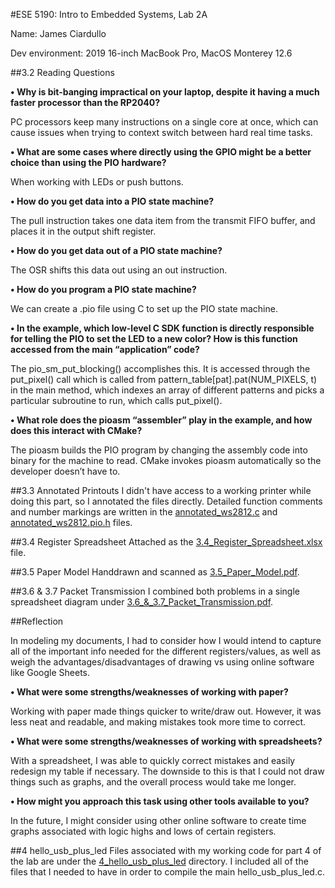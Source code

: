 #ESE 5190: Intro to Embedded Systems, Lab 2A

Name: James Ciardullo

Dev environment: 2019 16-inch MacBook Pro, MacOS Monterey 12.6

##3.2 Reading Questions

**• Why is bit-banging impractical on your laptop, despite it having a
much faster processor than the RP2040?**

PC processors keep many instructions on a single core at once, which can cause issues when trying to context switch between hard real time tasks.

**• What are some cases where directly using the GPIO might be a
better choice than using the PIO hardware?**

When working with LEDs or push buttons.

**• How do you get data into a PIO state machine?**

The pull instruction takes one data item from the transmit FIFO buffer, and places it in the output shift register.

**• How do you get data out of a PIO state machine?**

The OSR shifts this data out using an out instruction.

**• How do you program a PIO state machine?**

We can create a .pio file using C to set up the PIO state machine.

**• In the example, which low-level C SDK function is directly
responsible for telling the PIO to set the LED to a new color? How
is this function accessed from the main “application” code?**

The pio\_sm\_put\_blocking() accomplishes this. It is accessed through the put\_pixel() call which is called from pattern\_table[pat].pat(NUM\_PIXELS, t) in the main method, which indexes an array of different patterns and picks a particular subroutine to run, which calls put\_pixel().

**• What role does the pioasm “assembler” play in the example, and
how does this interact with CMake?**

The pioasm builds the PIO program by changing the assembly code into binary for the machine to read. CMake invokes pioasm automatically so the developer doesn’t have to.

##3.3 Annotated Printouts
I didn't have access to a working printer while doing this part, so I annotated the files directly. Detailed function comments and number markings are written in the [annotated\_ws2812.c](https://github.com/jciardullo/ese5190-2022-lab2-into-the-void-star/blob/main/annotated_ws2812.c) and [annotated\_ws2812.pio.h](https://github.com/jciardullo/ese5190-2022-lab2-into-the-void-star/blob/main/annotated_ws2812.pio.h) files.

##3.4 Register Spreadsheet
Attached as the [3.4\_Register\_Spreadsheet.xlsx](https://github.com/jciardullo/ese5190-2022-lab2-into-the-void-star/blob/main/3.4_Register_Spreadsheet.xlsx) file.

##3.5 Paper Model
Handdrawn and scanned as [3.5\_Paper\_Model.pdf](https://github.com/jciardullo/ese5190-2022-lab2-into-the-void-star/blob/main/3.5_Paper_Model.pdf).

##3.6 & 3.7 Packet Transmission
I combined both problems in a single spreadsheet diagram under [3.6\_&\_3.7\_Packet\_Transmission.pdf](https://github.com/jciardullo/ese5190-2022-lab2-into-the-void-star/blob/main/3.6_%26_3.7_Packet_Transmission.pdf).

##Reflection

In modeling my documents, I had to consider how I would intend to capture all of the important info needed for the different registers/values, as well as weigh the advantages/disadvantages of drawing vs using online software like Google Sheets.

**• What were some strengths/weaknesses of working with paper?**

Working with paper made things quicker to write/draw out. However, it was less neat and readable, and making mistakes took more time to correct.

**• What were some strengths/weaknesses of working with spreadsheets?** 

With a spreadsheet, I was able to quickly correct mistakes and easily redesign my table if necessary. The downside to this is that I could not draw things such as graphs, and the overall process would take me longer.

**• How might you approach this task using other tools available to you?**

In the future, I might consider using other online software to create time graphs associated with logic highs and lows of certain registers.

##4 hello\_usb\_plus\_led
Files associated with my working code for part 4 of the lab are under the [4\_hello\_usb\_plus\_led](https://github.com/jciardullo/ese5190-2022-lab2-into-the-void-star/tree/main/4_hello_usb_plus_led) directory. I included all of the files that I needed to have in order to compile the main hello\_usb\_plus\_led.c.